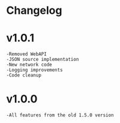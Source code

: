 ﻿# Changelog
# v1.0.1
    -Removed WebAPI
	-JSON source implementation 
	-New network code
	-Logging improvements
	-Code cleanup
# v1.0.0
    -All features from the old 1.5.0 version
	